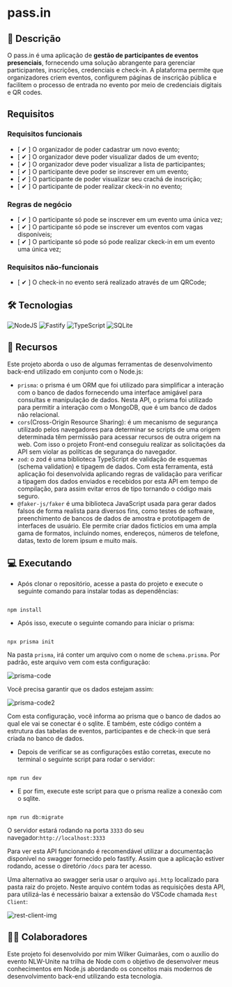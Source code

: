 # pass.in

## 📃 Descrição

O pass.in é uma aplicação de **gestão de participantes de eventos presenciais**, fornecendo uma solução abrangente para gerenciar participantes, inscrições, credenciais e check-in. A plataforma permite que organizadores criem eventos, configurem páginas de inscrição pública e facilitem o processo de entrada no evento por meio de credenciais digitais e QR codes.

## Requisitos

### Requisitos funcionais

- [ ✔ ] O organizador de poder cadastrar um novo evento;
- [ ✔ ] O organizador deve poder visualizar dados de um evento;
- [ ✔ ] O organizador deve poder visualizar a lista de participantes;
- [ ✔ ] O participante deve poder se inscrever em um evento;
- [ ✔ ] O participante de poder visualizar seu crachá de inscrição;
- [ ✔ ] O participante de poder realizar ckeck-in no evento;

### Regras de negócio

- [ ✔ ] O participante só pode se inscrever em um evento uma única vez;
- [ ✔ ] O participante só pode se inscrever um eventos com vagas disponíveis;
- [ ✔ ] O participante só pode só pode realizar ckeck-in em um evento uma única vez;

### Requisitos não-funcionais

- [ ✔ ] O check-in no evento será realizado através de um QRCode;

## 🛠 Tecnologias

![NodeJS](https://img.shields.io/badge/node.js-6DA55F?style=for-the-badge&logo=node.js&logoColor=white) ![Fastify](https://img.shields.io/badge/fastify-%23000000.svg?style=for-the-badge&logo=fastify&logoColor=white) ![TypeScript](https://img.shields.io/badge/typescript-%23007ACC.svg?style=for-the-badge&logo=typescript&logoColor=white) ![SQLite](https://img.shields.io/badge/sqlite-%2307405e.svg?style=for-the-badge&logo=sqlite&logoColor=white)

## 🧰 Recursos

Este projeto aborda o uso de algumas ferramentas de desenvolvimento back-end utilizado em conjunto com o Node.js:

- `prisma`: o prisma é um ORM que foi utilizado para simplificar a interação com o banco de dados fornecendo uma interface amigável para consultas e manipulação de dados. Nesta API, o prisma foi utilizado para permitir a interação com o MongoDB, que é um banco de dados não relacional.
- `cors`(Cross-Origin Resource Sharing): é um mecanismo de segurança utilizado pelos navegadores para determinar se scripts de uma origem determinada têm permissão para acessar recursos de outra origem na web. Com isso o projeto Front-end conseguiu realizar as solicitações da API sem violar as políticas de segurança do navegador.
- `zod`: o zod é uma biblioteca TypeScript de validação de esquemas (schema validation) e tipagem de dados. Com esta ferramenta, está aplicação foi desenvolvida aplicando regras de validação para verificar a tipagem dos dados enviados e recebidos por esta API em tempo de compilação, para assim evitar erros de tipo tornando o código mais seguro.
- `@faker-js/faker` é uma biblioteca JavaScript usada para gerar dados falsos de forma realista para diversos fins, como testes de software, preenchimento de bancos de dados de amostra e prototipagem de interfaces de usuário. Ele permite criar dados fictícios em uma ampla gama de formatos, incluindo nomes, endereços, números de telefone, datas, texto de lorem ipsum e muito mais.

## 💻 Executando

- Após clonar o repositório, acesse a pasta do projeto e execute o seguinte comando para instalar todas as dependências:

```

npm install

```

- Após isso, execute o seguinte comando para iniciar o prisma:

```

npx prisma init

```

Na pasta `prisma`, irá conter um arquivo com o nome de `schema.prisma`. Por padrão, este arquivo vem com esta configuração:

![prisma-code](https://imgur.com/7xc0sIX.png)

Você precisa garantir que os dados estejam assim:

![prisma-code2](https://imgur.com/YIzC7qn.png)

Com esta configuração, você informa ao prisma que o banco de dados ao qual ele vai se conectar é o sqlite. E também, este código contém a estrutura das tabelas de eventos, participantes e de check-in que será criada no banco de dados.

- Depois de verificar se as configurações estão corretas, execute no terminal o seguinte script para rodar o servidor:

```

npm run dev

```

- E por fim, execute este script para que o prisma realize a conexão com o sqlite.

```

npm run db:migrate

```

O servidor estará rodando na porta `3333` do seu navegador:`http://localhost:3333`

Para ver esta API funcionando é recomendável utilizar a documentação disponível no swagger fornecido pelo fastify. Assim que a aplicação estiver rodando, acesse o diretório `/docs` para ter acesso.

Uma alternativa ao swagger seria usar o arquivo `api.http` localizado para pasta raiz do projeto. Neste arquivo contém todas as requisições desta API, para utilizá-las é necessário baixar a extensão do VSCode chamada `Rest Client`:

![rest-client-img](https://imgur.com/bFStodZ.png)

## 🙋‍♂️ Colaboradores

Este projeto foi desenvolvido por mim Wilker Guimarães, com o auxílio do evento NLW-Unite na trilha de Node com o objetivo de desenvolver meus conhecimentos em Node.js abordando os conceitos mais modernos de desenvolvimento back-end utilizando esta tecnologia.
